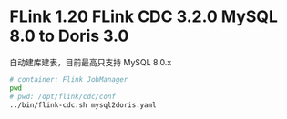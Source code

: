 # FLink 1.20 FLink CDC 3.2.0 MySQL 8.0 to Doris 3.0

自动建库建表，目前最高只支持 MySQL 8.0.x

```bash
# container: Flink JobManager
pwd
# pwd: /opt/flink/cdc/conf
../bin/flink-cdc.sh mysql2doris.yaml
```
